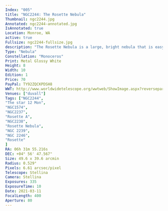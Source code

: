 ```yaml
---
Index: "005"
title: "NGC2244: The Rosette Nebula"
Thumbnail: ngc2244.jpg
Annotated: ngc2244-annotated.jpg
IsAnnotated: true
Location: Monroe, WA
active: true
Fullsize: ngc2244-fullsize.jpg
description: "The Rosette Nebula is a large, bright nebula that is easy to find near the Unicorn constellation. It's size and brightness make it a great target for 'ordinary' digital and mirrorless cameras without a telescope. This shot at a focal length of 400mm fails to capture the entire structure but zooms in on its center. NGC2244 is actually the cluster of young stars in the heart of this nebulae. It is the raditation from these stars that is responsible for ionizing the gas in NGC2237 and causing it to glow." 
Type: "Nebula"
Constellation: "Monoceros"
Print: Metal Glossy White
Height: 8
Width: 10
Edition: 1
Price: 70
PayPal: TY92ZQCKPDSH8
WWT: http://www.worldwidetelescope.org/wwtweb/ShowImage.aspx?reverseparity=False&scale=6.606681&name=ngc2244.jpg&imageurl=https://nova.astrometry.net/image/14003618&credits=Astrometry.net+User+(All+Rights+Reserved)&creditsUrl=&ra=97.984989&dec=4.964674&x=222.0&y=189.1&rotation=174.90&thumb=https://nova.astrometry.net/image/14003618
Venues: ["duvall"]
Tags: ["NGC2244",
"The star 12 Mon",
"NGC1574",
"NGC2237",
"Rosette A",
"NGC2238",
"Rosette Nebula",
"NGC 2239",
"NGC 2246",
"Rosette"
]
RA: 06h 31m 55.216s
DEC: +04° 56' 47.567"
Size: 49.6 x 39.6 arcmin
Radius: 0.529° 
Pixels: 6.61 arcsec/pixel
Telescope: Stellina
Camera: Stellina
Exposures: 335
ExposureTime: 10
Date: 2021-03-11
FocalLength: 400
Aperture: 80
---
```

